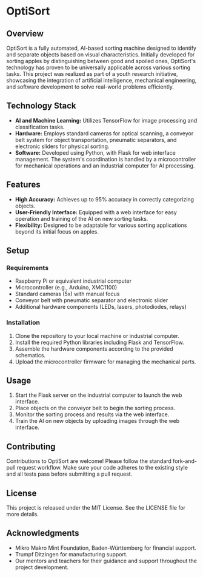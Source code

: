 # OptiSort

## Overview
OptiSort is a fully automated, AI-based sorting machine designed to identify and separate objects based on visual characteristics. Initially developed for sorting apples by distinguishing between good and spoiled ones, OptiSort's technology has proven to be universally applicable across various sorting tasks. This project was realized as part of a youth research initiative, showcasing the integration of artificial intelligence, mechanical engineering, and software development to solve real-world problems efficiently.

## Technology Stack
- **AI and Machine Learning:** Utilizes TensorFlow for image processing and classification tasks.
- **Hardware:** Employs standard cameras for optical scanning, a conveyor belt system for object transportation, pneumatic separators, and electronic sliders for physical sorting.
- **Software:** Developed using Python, with Flask for web interface management. The system's coordination is handled by a microcontroller for mechanical operations and an industrial computer for AI processing.

## Features
- **High Accuracy:** Achieves up to 95% accuracy in correctly categorizing objects.
- **User-Friendly Interface:** Equipped with a web interface for easy operation and training of the AI on new sorting tasks.
- **Flexibility:** Designed to be adaptable for various sorting applications beyond its initial focus on apples.

## Setup
### Requirements
- Raspberry Pi or equivalent industrial computer
- Microcontroller (e.g., Arduino, XMC1100)
- Standard cameras (5x) with manual focus
- Conveyor belt with pneumatic separator and electronic slider
- Additional hardware components (LEDs, lasers, photodiodes, relays)

### Installation
1. Clone the repository to your local machine or industrial computer.
2. Install the required Python libraries including Flask and TensorFlow.
3. Assemble the hardware components according to the provided schematics.
4. Upload the microcontroller firmware for managing the mechanical parts.

## Usage
1. Start the Flask server on the industrial computer to launch the web interface.
2. Place objects on the conveyor belt to begin the sorting process.
3. Monitor the sorting process and results via the web interface.
4. Train the AI on new objects by uploading images through the web interface.

## Contributing
Contributions to OptiSort are welcome! Please follow the standard fork-and-pull request workflow. Make sure your code adheres to the existing style and all tests pass before submitting a pull request.

## License
This project is released under the MIT License. See the LICENSE file for more details.

## Acknowledgments
- Mikro Makro Mint Foundation, Baden-Württemberg for financial support.
- Trumpf Ditzingen for manufacturing support.
- Our mentors and teachers for their guidance and support throughout the project development.
